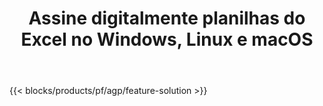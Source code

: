 ﻿---
title: Assine digitalmente planilhas do Excel no Windows, Linux e macOS 
weight: 7730
url: /pt/signature
description: Aplicativo e APIs gratuitos para gerenciar assinaturas de imagem e texto em arquivos XLS, XLSX e ODS
---
{{< blocks/products/pf/agp/feature-solution >}} 

